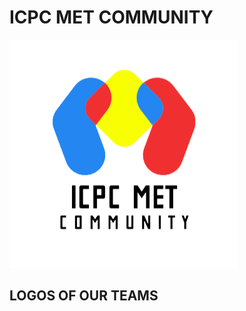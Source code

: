 <h1>
ICPC MET COMMUNITY
</h1>

<img src="./images/MET_4_-_Edited-removebg-preview-modified.png/">
<h2> LOGOS OF OUR TEAMS</h2>

